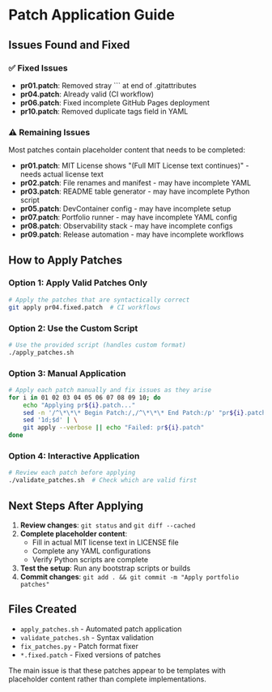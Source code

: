 # Patch Application Guide

## Issues Found and Fixed

### ✅ Fixed Issues

- **pr01.patch**: Removed stray ``` at end of .gitattributes
- **pr04.patch**: Already valid (CI workflow)
- **pr06.patch**: Fixed incomplete GitHub Pages deployment
- **pr10.patch**: Removed duplicate tags field in YAML

### ⚠️ Remaining Issues

Most patches contain placeholder content that needs to be completed:

- **pr01.patch**: MIT License shows "(Full MIT License text continues)" - needs actual license text
- **pr02.patch**: File renames and manifest - may have incomplete YAML
- **pr03.patch**: README table generator - may have incomplete Python script
- **pr05.patch**: DevContainer config - may have incomplete setup
- **pr07.patch**: Portfolio runner - may have incomplete YAML config
- **pr08.patch**: Observability stack - may have incomplete configs
- **pr09.patch**: Release automation - may have incomplete workflows

## How to Apply Patches

### Option 1: Apply Valid Patches Only

```bash
# Apply the patches that are syntactically correct
git apply pr04.fixed.patch  # CI workflows
```

### Option 2: Use the Custom Script

```bash
# Use the provided script (handles custom format)
./apply_patches.sh
```

### Option 3: Manual Application

```bash
# Apply each patch manually and fix issues as they arise
for i in 01 02 03 04 05 06 07 08 09 10; do
    echo "Applying pr${i}.patch..."
    sed -n '/^\*\*\* Begin Patch:/,/^\*\*\* End Patch:/p' "pr${i}.patch" | \
    sed '1d;$d' | \
    git apply --verbose || echo "Failed: pr${i}.patch"
done
```

### Option 4: Interactive Application

```bash
# Review each patch before applying
./validate_patches.sh  # Check which are valid first
```

## Next Steps After Applying

1. **Review changes**: `git status` and `git diff --cached`
2. **Complete placeholder content**:
   - Fill in actual MIT license text in LICENSE file
   - Complete any YAML configurations
   - Verify Python scripts are complete
3. **Test the setup**: Run any bootstrap scripts or builds
4. **Commit changes**: `git add . && git commit -m "Apply portfolio patches"`

## Files Created

- `apply_patches.sh` - Automated patch application
- `validate_patches.sh` - Syntax validation
- `fix_patches.py` - Patch format fixer
- `*.fixed.patch` - Fixed versions of patches

The main issue is that these patches appear to be templates with placeholder content rather than complete implementations.
